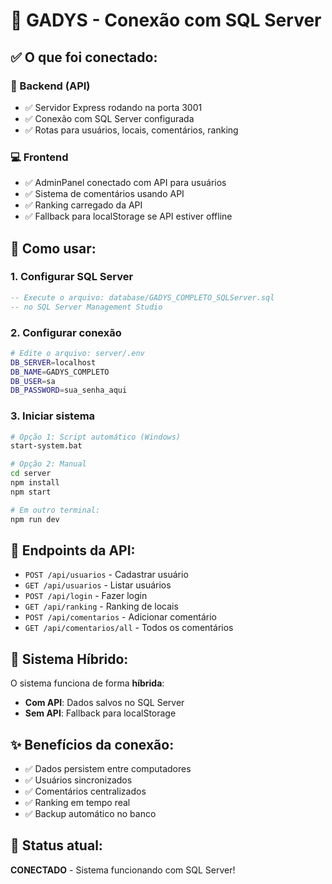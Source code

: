 # 🔗 GADYS - Conexão com SQL Server

## ✅ O que foi conectado:

### 🔧 Backend (API)
- ✅ Servidor Express rodando na porta 3001
- ✅ Conexão com SQL Server configurada
- ✅ Rotas para usuários, locais, comentários, ranking

### 💻 Frontend
- ✅ AdminPanel conectado com API para usuários
- ✅ Sistema de comentários usando API
- ✅ Ranking carregado da API
- ✅ Fallback para localStorage se API estiver offline

## 🚀 Como usar:

### 1. Configurar SQL Server
```sql
-- Execute o arquivo: database/GADYS_COMPLETO_SQLServer.sql
-- no SQL Server Management Studio
```

### 2. Configurar conexão
```bash
# Edite o arquivo: server/.env
DB_SERVER=localhost
DB_NAME=GADYS_COMPLETO
DB_USER=sa
DB_PASSWORD=sua_senha_aqui
```

### 3. Iniciar sistema
```bash
# Opção 1: Script automático (Windows)
start-system.bat

# Opção 2: Manual
cd server
npm install
npm start

# Em outro terminal:
npm run dev
```

## 📡 Endpoints da API:

- `POST /api/usuarios` - Cadastrar usuário
- `GET /api/usuarios` - Listar usuários  
- `POST /api/login` - Fazer login
- `GET /api/ranking` - Ranking de locais
- `POST /api/comentarios` - Adicionar comentário
- `GET /api/comentarios/all` - Todos os comentários

## 🔄 Sistema Híbrido:

O sistema funciona de forma **híbrida**:
- **Com API**: Dados salvos no SQL Server
- **Sem API**: Fallback para localStorage

## ✨ Benefícios da conexão:

- ✅ Dados persistem entre computadores
- ✅ Usuários sincronizados
- ✅ Comentários centralizados
- ✅ Ranking em tempo real
- ✅ Backup automático no banco

## 🎯 Status atual:
**CONECTADO** - Sistema funcionando com SQL Server!